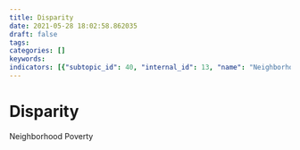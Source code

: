 ```yaml
---
title: Disparity
date: 2021-05-28 18:02:58.862035
draft: false
tags: 
categories: []
keywords: 
indicators: [{"subtopic_id": 40, "internal_id": 13, "name": "Neighborhood Poverty", "URL": "https://a816-dohbesp.nyc.gov/IndicatorPublic/VisualizationData.aspx?id=13,719b87,40,Summarize"}, {"subtopic_id": 40, "internal_id": 2106, "name": "Neighborhood Race/Ethnicity - Non Hispanic Black", "URL": "https://a816-dohbesp.nyc.gov/IndicatorPublic/VisualizationData.aspx?id=2106,719b87,40,Summarize"}, {"subtopic_id": 40, "internal_id": 2107, "name": "Neighborhood Race/Ethnicity - Non Hispanic White", "URL": "https://a816-dohbesp.nyc.gov/IndicatorPublic/VisualizationData.aspx?id=2107,719b87,40,Summarize"}]
---
```

# Disparity
Neighborhood Poverty 
